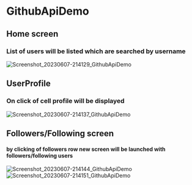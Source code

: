 # GithubApiDemo

## Home screen 
### List of users will be listed which are searched by username



![Screenshot_20230607-214129_GithubApiDemo](https://github.com/MeghnaVaidya26/GithubApiDemo/assets/25247238/d98456d4-820b-4af4-be6e-7d37d3c45694)

## UserProfile
### On click of cell profile will be displayed


![Screenshot_20230607-214137_GithubApiDemo](https://github.com/MeghnaVaidya26/GithubApiDemo/assets/25247238/3fcbc6e3-7b56-431e-8463-ba52c6d2d3cf)

## Followers/Following screen
#### by clicking of followers row new screen will be launched with followers/following users



![Screenshot_20230607-214144_GithubApiDemo](https://github.com/MeghnaVaidya26/GithubApiDemo/assets/25247238/64b106ca-0705-4991-9c5b-ea7f574b81a6)
![Screenshot_20230607-214151_GithubApiDemo](https://github.com/MeghnaVaidya26/GithubApiDemo/assets/25247238/e9f84374-5ac8-4454-942e-f14f57a5869a)
